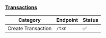 ### [Transactions](https://developer.hashicorp.com/consul/api-docs/txn)

Category | Endpoint | Status
-------- | -------- | ------
Create Transaction | `/txn` | ✅
